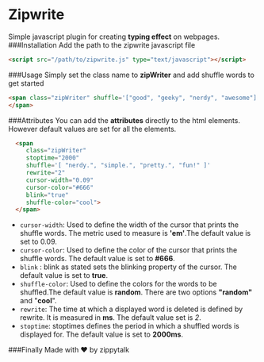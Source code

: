 # Zipwrite
Simple javascript plugin for creating **typing effect** on webpages.
###Installation
Add the path to the zipwrite javascript file
```html
<script src="/path/to/zipwrite.js" type="text/javascript"></script>
```
###Usage
Simply set the class name to **zipWriter** and add shuffle words to get started
```html
<span class="zipWriter" shuffle='["good", "geeky", "nerdy", "awesome"]'>
</span>
```
###Attributes
You can add the **attributes** directly to the html elements.
However default values are set for all the elements.
```html
  <span
     class="zipWriter"
     stoptime="2000"
     shuffle='[ "nerdy.", "simple.", "pretty.", "fun!" ]'
     rewrite="2"
     cursor-width="0.09"
     cursor-color="#666"
     blink="true"
     shuffle-color="cool">
  </span>
```
* ```cursor-width```: Used to define the width of the cursor that prints the shuffle words.
                      The metric used to measure is **'em'**.The default value is set to 0.09.
* ```cursor-color```: Used to define the color of the cursor that prints the shuffle words.
                      The default value is set to **#666**.
* ```blink```       : blink as stated sets the blinking property of the cursor.
                      The default value is set to **true**.
* ```shuffle-color```: Used to define the colors for the words to be shuffled.The default value is **random**.
                       There are two options **"random"** and "**cool**".
* ```rewrite```:       The time at which a displayed word is deleted is defined by rewrite. It is measured in **ms**.
                      The default value set is *2*.
* ```stoptime```:     stoptimes defines the period in which a shuffled words is displayed for.
                      The default value is set to **2000ms**.
            
###Finally
Made with  ❤  by  zippytalk
